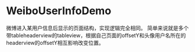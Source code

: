 # WeiboUserInfoDemo
微博进入某用户信息后显示的页面结构，实现逻辑完全相同。
简单来说就是多个带tableheaderview的tableview，根据自己页面的offsetY和头像用户名所在的headerview的offsetY相互影响改变位置。
